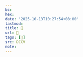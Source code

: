 ```yaml
---
bc:
hex:
date: '2025-10-13T10:27:54+08:00'
lastmod:
title: 􄎧
url: 􄎧
tags: [𢟿]
src: DCCV
note:
---
```

